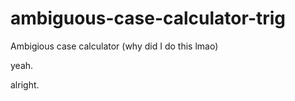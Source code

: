 # ambiguous-case-calculator-trig
Ambigious case calculator (why did I do this lmao)

yeah. 

alright.

